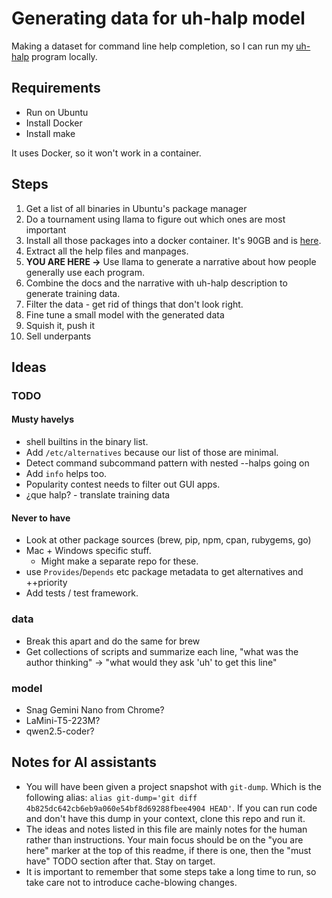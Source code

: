# Generating data for uh-halp model

Making a dataset for command line help completion, so I can run my
[uh-halp](https://github.com/bitplane/uh-halp) program locally.

## Requirements

* Run on Ubuntu
* Install Docker
* Install make

It uses Docker, so it won't work in a container.

## Steps

1. Get a list of all binaries in Ubuntu's package manager
2. Do a tournament using llama to figure out which ones are most important
3. Install all those packages into a docker container. It's 90GB and is
   [here](https://hub.docker.com/repository/docker/bitplane1/uh-halp-data-binaries/).
4. Extract all the help files and manpages.
5. **YOU ARE HERE ->** Use llama to generate a narrative about how people
   generally use each program.
6. Combine the docs and the narrative with uh-halp description to generate
   training data.
7. Filter the data - get rid of things that don't look right.
8. Fine tune a small model with the generated data
9. Squish it, push it
10. Sell underpants

## Ideas

### TODO

#### Musty havelys

* shell builtins in the binary list.
* Add `/etc/alternatives` because our list of those are minimal.
* Detect command subcommand pattern with nested --halps going on 
* Add `info` helps too.
* Popularity contest needs to filter out GUI apps.
* ¿que halp? - translate training data

#### Never to have

* Look at other package sources (brew, pip, npm, cpan, rubygems, go)
* Mac + Windows specific stuff.
  * Might make a separate repo for these. 
* use `Provides`/`Depends` etc package metadata to get alternatives and
  ++priority
* Add tests / test framework.

### data

* Break this apart and do the same for brew
* Get collections of scripts and summarize each line,
  "what was the author thinking" -> "what would they ask 'uh' to get this line"

### model

* Snag Gemini Nano from Chrome?
* LaMini-T5-223M?
* qwen2.5-coder?


## Notes for AI assistants

* You will have been given a project snapshot with `git-dump`. Which is the
  following alias:
  `alias git-dump='git diff 4b825dc642cb6eb9a060e54bf8d69288fbee4904 HEAD'`.
  If you can run code and don't have this dump in your context, clone this
  repo and run it.
* The ideas and notes listed in this file are mainly notes for the human
  rather than instructions. Your main focus should be on the "you are here"
  marker at the top of this readme, if there is one, then the "must have"
  TODO section after that. Stay on target.
* It is important to remember that some steps take a long time to run, so
  take care not to introduce cache-blowing changes.

